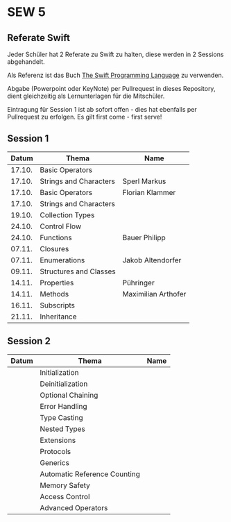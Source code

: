 # SEW 5

## Referate Swift
Jeder Schüler hat 2 Referate zu Swift zu halten, diese  werden in 2 Sessions abgehandelt.

Als Referenz ist das Buch [The Swift Programming Language](https://docs.swift.org/swift-book/) zu verwenden.

Abgabe (Powerpoint oder KeyNote) per Pullrequest in dieses Repository, dient gleichzeitig als Lernunterlagen für die Mitschüler.

Eintragung für Session 1 ist ab sofort offen - dies hat ebenfalls per Pullrequest zu erfolgen. Es gilt first come - first serve!


## Session 1

| Datum | Thema                       | Name                |
|-------|-----------------------------|---------------------|
| 17.10.| Basic Operators             |                     |
| 17.10.| Strings and Characters      | Sperl Markus        |
| 17.10.| Basic Operators             | Florian Klammer     |
| 17.10.| Strings and Characters      |                     |
| 19.10.| Collection Types            |                     |
| 24.10.| Control Flow                |                     |
| 24.10.| Functions                   | Bauer Philipp       |
| 07.11.| Closures                    |                     |
| 07.11.| Enumerations                |  Jakob Altendorfer  |
| 09.11.| Structures and Classes      |                     |
| 14.11.| Properties                  | Pühringer           |
| 14.11.| Methods                     | Maximilian Arthofer |
| 16.11.| Subscripts                  |                     |
| 21.11.| Inheritance                 |                     |


## Session 2

| Datum | Thema                       | Name                |
|-------|-----------------------------|---------------------|
|       | Initialization              |                     |
|       | Deinitialization            |                     |
|       | Optional Chaining           |                     |
|       | Error Handling              |                     |
|       | Type Casting                |                     |
|       | Nested Types                |                     |
|       | Extensions                  |                     |
|       | Protocols                   |                     |
|       | Generics                    |                     |
|       | Automatic Reference Counting|                     |
|       | Memory Safety               |                     |
|       | Access Control              |                     |
|       | Advanced Operators          |                     |
